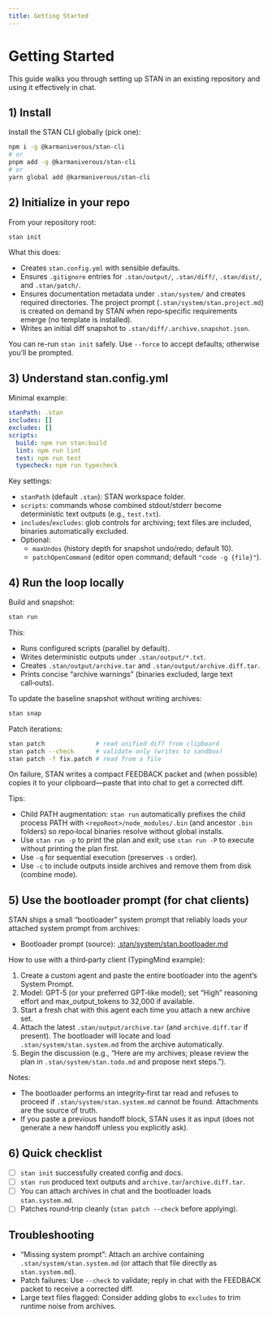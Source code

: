 ```yaml
---
title: Getting Started
---
```


# Getting Started

This guide walks you through setting up STAN in an existing repository and using it effectively in chat.

## 1) Install

Install the STAN CLI globally (pick one):

```bash
npm i -g @karmaniverous/stan-cli
# or
pnpm add -g @karmaniverous/stan-cli
# or
yarn global add @karmaniverous/stan-cli
```

## 2) Initialize in your repo

From your repository root:

```bash
stan init
```

What this does:

- Creates `stan.config.yml` with sensible defaults.
- Ensures `.gitignore` entries for `.stan/output/`, `.stan/diff/`, `.stan/dist/`, and `.stan/patch/`.
- Ensures documentation metadata under `.stan/system/` and creates required directories. The project prompt (`.stan/system/stan.project.md`) is created on demand by STAN when repo‑specific requirements emerge (no template is installed).
- Writes an initial diff snapshot to `.stan/diff/.archive.snapshot.json`.

You can re-run `stan init` safely. Use `--force` to accept defaults; otherwise you’ll be prompted.

## 3) Understand stan.config.yml

Minimal example:

```yaml
stanPath: .stan
includes: []
excludes: []
scripts:
  build: npm run stan:build
  lint: npm run lint
  test: npm run test
  typecheck: npm run typecheck
```

Key settings:

- `stanPath` (default `.stan`): STAN workspace folder.
- `scripts`: commands whose combined stdout/stderr become deterministic text outputs (e.g., `test.txt`).
- `includes`/`excludes`: glob controls for archiving; text files are included, binaries automatically excluded.
- Optional:
  - `maxUndos` (history depth for snapshot undo/redo; default 10).
  - `patchOpenCommand` (editor open command; default `"code -g {file}"`).

## 4) Run the loop locally

Build and snapshot:

```bash
stan run
```

This:

- Runs configured scripts (parallel by default).
- Writes deterministic outputs under `.stan/output/*.txt`.
- Creates `.stan/output/archive.tar` and `.stan/output/archive.diff.tar`.
- Prints concise “archive warnings” (binaries excluded, large text call‑outs).

To update the baseline snapshot without writing archives:

```bash
stan snap
```

Patch iterations:

```bash
stan patch              # read unified diff from clipboard
stan patch --check      # validate only (writes to sandbox)
stan patch -f fix.patch # read from a file
```

On failure, STAN writes a compact FEEDBACK packet and (when possible) copies it to your clipboard—paste that into chat to get a corrected diff.

Tips:

- Child PATH augmentation: `stan run` automatically prefixes the child process PATH with `<repoRoot>/node_modules/.bin` (and ancestor `.bin` folders) so repo‑local binaries resolve without global installs.
- Use `stan run -p` to print the plan and exit; use `stan run -P` to execute without printing the plan first.
- Use `-q` for sequential execution (preserves `-s` order).
- Use `-c` to include outputs inside archives and remove them from disk (combine mode).

## 5) Use the bootloader prompt (for chat clients)

STAN ships a small “bootloader” system prompt that reliably loads your attached system prompt from archives:

- Bootloader prompt (source): [.stan/system/stan.bootloader.md](https://github.com/karmaniverous/stan-cli/blob/main/.stan/system/stan.bootloader.md)

How to use with a third‑party client (TypingMind example):

1. Create a custom agent and paste the entire bootloader into the agent’s System Prompt.
2. Model: GPT‑5 (or your preferred GPT‑like model); set “High” reasoning effort and max_output_tokens to 32,000 if available.
3. Start a fresh chat with this agent each time you attach a new archive set.
4. Attach the latest `.stan/output/archive.tar` (and `archive.diff.tar` if present). The bootloader will locate and load `.stan/system/stan.system.md` from the archive automatically.
5. Begin the discussion (e.g., “Here are my archives; please review the plan in `.stan/system/stan.todo.md` and propose next steps.”).

Notes:

- The bootloader performs an integrity‑first tar read and refuses to proceed if `.stan/system/stan.system.md` cannot be found. Attachments are the source of truth.
- If you paste a previous handoff block, STAN uses it as input (does not generate a new handoff unless you explicitly ask).

## 6) Quick checklist

- [ ] `stan init` successfully created config and docs.
- [ ] `stan run` produced text outputs and `archive.tar`/`archive.diff.tar`.
- [ ] You can attach archives in chat and the bootloader loads `stan.system.md`.
- [ ] Patches round‑trip cleanly (`stan patch --check` before applying).

## Troubleshooting

- “Missing system prompt”: Attach an archive containing `.stan/system/stan.system.md` (or attach that file directly as `stan.system.md`).
- Patch failures: Use `--check` to validate; reply in chat with the FEEDBACK packet to receive a corrected diff.
- Large text files flagged: Consider adding globs to `excludes` to trim runtime noise from archives.
